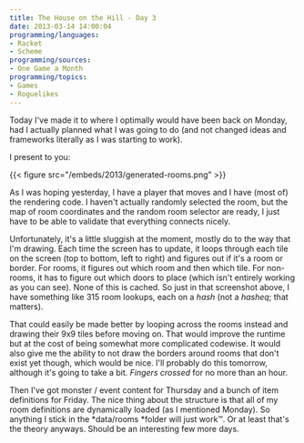 ```yaml
---
title: The House on the Hill - Day 3
date: 2013-03-14 14:00:04
programming/languages:
- Racket
- Scheme
programming/sources:
- One Game a Month
programming/topics:
- Games
- Roguelikes
---
```

Today I've made it to where I optimally would have been back on Monday, had I actually planned what I was going to do (and not changed ideas and frameworks literally as I was starting to work).

<!--more-->

I present to you:

{{< figure src="/embeds/2013/generated-rooms.png" >}}

As I was hoping yesterday, I have a player that moves and I have (most of) the rendering code. I haven't actually randomly selected the room, but the map of room coordinates and the random room selector are ready, I just have to be able to validate that everything connects nicely.

Unfortunately, it's a little sluggish at the moment, mostly do to the way that I'm drawing. Each time the screen has to update, it loops through each tile on the screen (top to bottom, left to right) and figures out if it's a room or border. For rooms, it figures out which room and then which tile. For non-rooms, it has to figure out which doors to place (which isn't entirely working as you can see). None of this is cached. So just in that screenshot above, I have something like 315 room lookups, each on a *hash* (not a *hasheq*; that matters).

That could easily be made better by looping across the rooms instead and drawing their 9x9 tiles before moving on. That would improve the runtime but at the cost of being somewhat more complicated codewise. It would also give me the ability to not draw the borders around rooms that don't exist yet though, which would be nice. I'll probably do this tomorrow, although it's going to take a bit. *Fingers crossed* for no more than an hour.

Then I've got monster / event content for Thursday and a bunch of item definitions for Friday. The nice thing about the structure is that all of my room definitions are dynamically loaded (as I mentioned Monday). So anything I stick in the *data/rooms *folder will just work™. Or at least that's the theory anyways. Should be an interesting few more days.